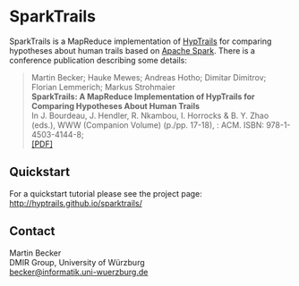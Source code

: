 # SparkTrails
SparkTrails is a MapReduce implementation of [HypTrails](http://hyptrails.github.io) for comparing 
hypotheses about human trails based on [Apache Spark](http://spark.apache.org/).
There is a conference publication describing some details:

>Martin Becker; Hauke Mewes; Andreas Hotho; Dimitar Dimitrov; Florian Lemmerich; Markus Strohmaier <br />
**SparkTrails: A MapReduce Implementation of HypTrails for Comparing Hypotheses About Human Trails**<br /> 
In J. Bourdeau, J. Hendler, R. Nkambou, I. Horrocks & B. Y. Zhao (eds.), WWW (Companion Volume) (p./pp. 17-18), : ACM. ISBN: 978-1-4503-4144-8; <br />
[[PDF]](dmir.org/pub/2016/sparktrails.pdf)

## Quickstart
For a quickstart tutorial please see the project page: http://hyptrails.github.io/sparktrails/


## Contact
Martin Becker  
DMIR Group, University of Würzburg  
becker@informatik.uni-wuerzburg.de
